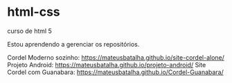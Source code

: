 # html-css
 curso de html 5

 Estou aprendendo a gerenciar os repositórios.
 
 Cordel Moderno sozinho: https://mateusbatalha.github.io/site-cordel-alone/
 Projeto Android: https://mateusbatalha.github.io/projeto-android/
 Site Cordel com Guanabara: https://mateusbatalha.github.io/Cordel-Guanabara/
